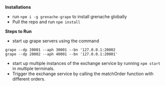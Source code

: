 __Installations__
* run ```npm i -g grenache-grape``` to install grenache globally
* Pull the repo and run ```npm install```

__Steps to Run__
* start up grape servers using the command 
```
grape --dp 20001 --aph 30001 --bn '127.0.0.1:20002 
grape --dp 20002 --aph 40001 --bn '127.0.0.1:20001'
```
* start up multiple instances of the exchange service by running ```npm start``` in multiple terminals.
* Trigger the exchange service by calling the matchOrder function with different orders.
